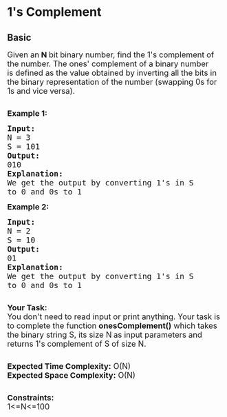 # 1's Complement
## Basic 
<div class="problem-statement">
                <p></p><p><span style="font-size:18px">Given an<strong> N </strong>bit binary number, find the 1's complement of the number.&nbsp;The ones'&nbsp;complement&nbsp;of a binary number is&nbsp;defined&nbsp;as the value obtained by inverting all the bits in the binary representation of the number (swapping 0s for 1s and vice versa).</span><br>
&nbsp;</p>

<p><strong><span style="font-size:18px">Example 1:</span></strong></p>

<pre><strong><span style="font-size:18px">Input:</span>
</strong><span style="font-size:18px">N = 3
S = 101
<strong>Output:
</strong>010
<strong>Explanation:
</strong>We get the output by converting 1's in S
to 0 and 0s to 1</span><strong>
</strong></pre>

<p><strong><span style="font-size:18px">Example 2:</span></strong></p>

<pre><span style="font-size:18px"><strong>Input:</strong>
N = 2
S = 10
<strong>Output:</strong>
01
<strong>Explanation:</strong>
We get the output by converting 1's in S
to 0 and 0s to 1</span>
</pre>

<p><br>
<span style="font-size:18px"><strong>Your Task:&nbsp;&nbsp;</strong><br>
You don't need to read input or print anything. Your task is to complete the function&nbsp;<strong>onesComplement()</strong>&nbsp;which takes the binary string S, its size N<strong>&nbsp;</strong>as input parameters&nbsp;and returns 1's complement of S of size N.</span><br>
&nbsp;</p>

<p><span style="font-size:18px"><strong>Expected Time Complexity:</strong> O(N)<br>
<strong>Expected Space Complexity:</strong> O(N)</span><br>
&nbsp;</p>

<p><span style="font-size:18px"><strong>Constraints:</strong><br>
1&lt;=N&lt;=100</span></p>
 <p></p>
            </div>